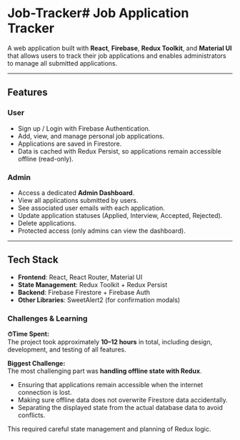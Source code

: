 # Job-Tracker# Job Application Tracker

A web application built with **React**, **Firebase**, **Redux Toolkit**, and **Material UI** that allows users to track their job applications and enables administrators to manage all submitted applications.

---

## Features

### User

- Sign up / Login with Firebase Authentication.
- Add, view, and manage personal job applications.
- Applications are saved in Firestore.
- Data is cached with Redux Persist, so applications remain accessible offline (read-only).

### Admin

- Access a dedicated **Admin Dashboard**.
- View all applications submitted by users.
- See associated user emails with each application.
- Update application statuses (Applied, Interview, Accepted, Rejected).
- Delete applications.
- Protected access (only admins can view the dashboard).

---

## Tech Stack

- **Frontend**: React, React Router, Material UI
- **State Management**: Redux Toolkit + Redux Persist
- **Backend**: Firebase Firestore + Firebase Auth
- **Other Libraries**: SweetAlert2 (for confirmation modals)

### Challenges & Learning

**⏱Time Spent:**  
The project took approximately **10–12 hours** in total, including design, development, and testing of all features.

**Biggest Challenge:**  
The most challenging part was **handling offline state with Redux**.

- Ensuring that applications remain accessible when the internet connection is lost.
- Making sure offline data does not overwrite Firestore data accidentally.
- Separating the displayed state from the actual database data to avoid conflicts.

This required careful state management and planning of Redux logic.
